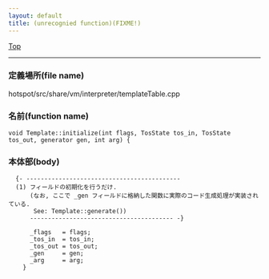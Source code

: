 ```yaml
---
layout: default
title: (unrecognied function)(FIXME!)
---
```

[Top](../index.html)

--- 
### 定義場所(file name)
hotspot/src/share/vm/interpreter/templateTable.cpp

### 名前(function name)
```
void Template::initialize(int flags, TosState tos_in, TosState tos_out, generator gen, int arg) {
```

### 本体部(body)
```
  {- -------------------------------------------
  (1) フィールドの初期化を行うだけ.
      (なお, ここで _gen フィールドに格納した関数に実際のコード生成処理が実装されている.
       See: Template::generate())
      ---------------------------------------- -}

	  _flags   = flags;
	  _tos_in  = tos_in;
	  _tos_out = tos_out;
	  _gen     = gen;
	  _arg     = arg;
	}
	
```


